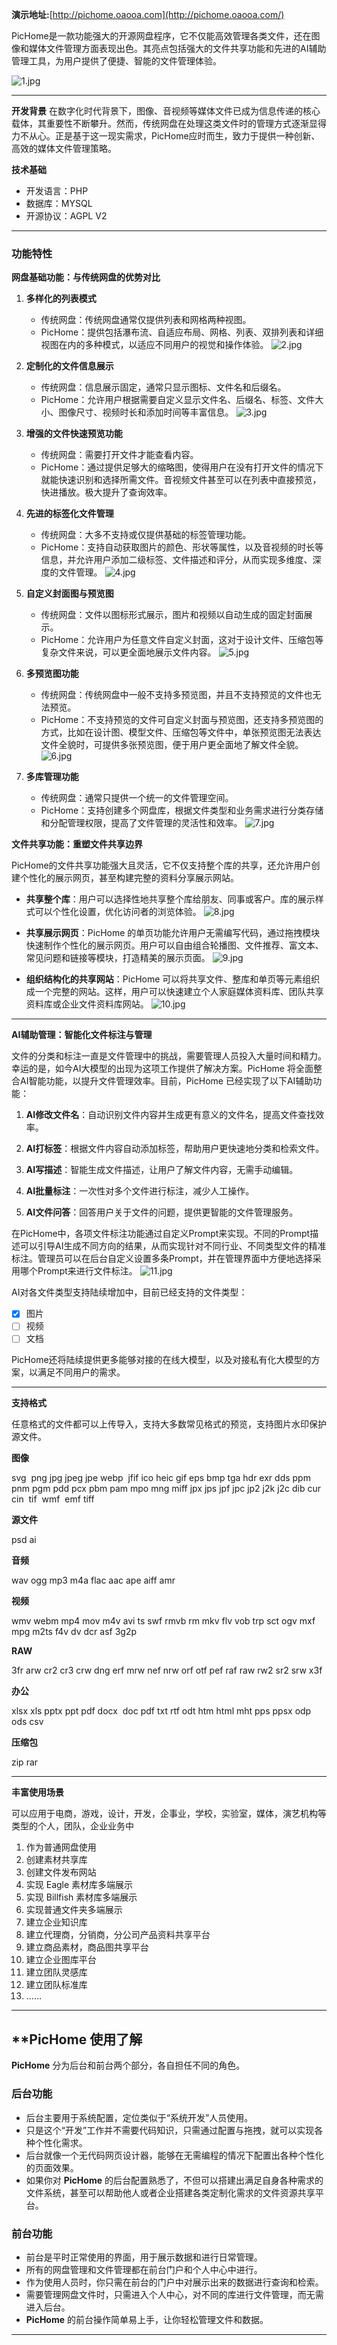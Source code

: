 ﻿
**演示地址:**[http://pichome.oaooa.com](http://pichome.oaooa.com/)

PicHome是一款功能强大的开源网盘程序，它不仅能高效管理各类文件，还在图像和媒体文件管理方面表现出色。其亮点包括强大的文件共享功能和先进的AI辅助管理工具，为用户提供了便捷、智能的文件管理体验。

![1.jpg](https://imgc.cc/2024/04/29/662f1116e65a8.jpg)

---

**开发背景**
在数字化时代背景下，图像、音视频等媒体文件已成为信息传递的核心载体，其重要性不断攀升。然而，传统网盘在处理这类文件时的管理方式逐渐显得力不从心。正是基于这一现实需求，PicHome应时而生，致力于提供一种创新、高效的媒体文件管理策略。

**技术基础**
- 开发语言：PHP
- 数据库：MYSQL
- 开源协议：AGPL V2

---
### 功能特性

**网盘基础功能：与传统网盘的优势对比**

1. **多样化的列表模式**
   - 传统网盘：传统网盘通常仅提供列表和网格两种视图。
   - PicHome：提供包括瀑布流、自适应布局、网格、列表、双排列表和详细视图在内的多种模式，以适应不同用户的视觉和操作体验。
![2.jpg](https://imgc.cc/2024/04/29/662f111360fa0.jpg)

2. **定制化的文件信息展示**
   - 传统网盘：信息展示固定，通常只显示图标、文件名和后缀名。
   - PicHome：允许用户根据需要自定义显示文件名、后缀名、标签、文件大小、图像尺寸、视频时长和添加时间等丰富信息。
![3.jpg](https://imgc.cc/2024/04/29/662f111320055.jpg)

3. **增强的文件快速预览功能**
   - 传统网盘：需要打开文件才能查看内容。
   - PicHome：通过提供足够大的缩略图，使得用户在没有打开文件的情况下就能快速识别和选择所需文件。音视频文件甚至可以在列表中直接预览，快进播放。极大提升了查询效率。


4. **先进的标签化文件管理**
   - 传统网盘：大多不支持或仅提供基础的标签管理功能。
   - PicHome：支持自动获取图片的颜色、形状等属性，以及音视频的时长等信息，并允许用户添加二级标签、文件描述和评分，从而实现多维度、深度的文件管理。
![4.jpg](https://imgc.cc/2024/04/29/662f111345222.jpg)

5. **自定义封面图与预览图**
   - 传统网盘：文件以图标形式展示，图片和视频以自动生成的固定封面展示。
   - PicHome：允许用户为任意文件自定义封面，这对于设计文件、压缩包等复杂文件来说，可以更全面地展示文件内容。
![5.jpg](https://imgc.cc/2024/04/29/662f11111cec3.jpg)

6. **多预览图功能**
   - 传统网盘：传统网盘中一般不支持多预览图，并且不支持预览的文件也无法预览。
   - PicHome：不支持预览的文件可自定义封面与预览图，还支持多预览图的方式，比如在设计图、模型文件、压缩包等文件中，单张预览图无法表达文件全貌时，可提供多张预览图，便于用户更全面地了解文件全貌。 
![6.jpg](https://imgc.cc/2024/04/29/662f1111d7f53.jpg)

7. **多库管理功能**
   - 传统网盘：通常只提供一个统一的文件管理空间。
   - PicHome：支持创建多个网盘库，根据文件类型和业务需求进行分类存储和分配管理权限，提高了文件管理的灵活性和效率。
![7.jpg](https://imgc.cc/2024/04/29/662f1113b7156.jpg)

**文件共享功能：重塑文件共享边界**

PicHome的文件共享功能强大且灵活，它不仅支持整个库的共享，还允许用户创建个性化的展示网页，甚至构建完整的资料分享展示网站。
- **共享整个库**：用户可以选择性地共享整个库给朋友、同事或客户。库的展示样式可以个性化设置，优化访问者的浏览体验。
![8.jpg](https://imgc.cc/2024/04/29/662f1114cdd6e.jpg)

- **共享展示网页**：PicHome 的单页功能允许用户无需编写代码，通过拖拽模块快速制作个性化的展示网页。用户可以自由组合轮播图、文件推荐、富文本、常见问题和链接等模块，打造精美的展示页面。
![9.jpg](https://imgc.cc/2024/04/29/662f1116bb5ef.jpg)

- **组织结构化的共享网站**：PicHome 可以将共享文件、整库和单页等元素组织成一个完整的网站。这样，用户可以快速建立个人家庭媒体资料库、团队共享资料库或企业文件资料库网站。
![10.jpg](https://imgc.cc/2024/04/29/662f11176c443.jpg)

---

**AI辅助管理：智能化文件标注与管理**

文件的分类和标注一直是文件管理中的挑战，需要管理人员投入大量时间和精力。幸运的是，如今AI大模型的出现为这项工作提供了解决方案。PicHome 将全面整合AI智能功能，以提升文件管理效率。目前，PicHome 已经实现了以下AI辅助功能：

1. **AI修改文件名**：自动识别文件内容并生成更有意义的文件名，提高文件查找效率。

2. **AI打标签**：根据文件内容自动添加标签，帮助用户更快速地分类和检索文件。

3. **AI写描述**：智能生成文件描述，让用户了解文件内容，无需手动编辑。

4. **AI批量标注**：一次性对多个文件进行标注，减少人工操作。

5. **AI文件问答**：回答用户关于文件的问题，提供更智能的文件管理服务。

 在PicHome中，各项文件标注功能通过自定义Prompt来实现。不同的Prompt描述可以引导AI生成不同方向的结果，从而实现针对不同行业、不同类型文件的精准标注。管理员可以在后台自定义设置多条Prompt，并在管理界面中方便地选择采用哪个Prompt来进行文件标注。
![11.jpg](https://imgc.cc/2024/04/29/662f11162e2dd.jpg)

AI对各文件类型支持陆续增加中，目前已经支持的文件类型：
- [x] 图片
- [ ] 视频
- [ ] 文档

 PicHome还将陆续提供更多能够对接的在线大模型，以及对接私有化大模型的方案，以满足不同用户的需求。

---

**支持格式**

 任意格式的文件都可以上传导入，支持大多数常见格式的预览，支持图片水印保护源文件。

**图像**

   svg  png jpg jpeg jpe webp  jfif ico heic gif eps bmp tga hdr exr dds ppm pnm pgm pdd pcx pbm pam mpo mng miff jpx jps jpf jpc jp2 j2k j2c dib cur cin  tif  wmf  emf tiff

**源文件**

   psd ai

**音频**

   wav ogg mp3 m4a flac aac ape aiff amr

**视频**

   wmv webm mp4 mov m4v avi ts swf rmvb rm mkv flv vob trp sct ogv mxf mpg m2ts f4v dv dcr asf 3g2p

**RAW**

   3fr arw cr2 cr3 crw dng erf mrw nef nrw orf otf pef raf raw rw2 sr2 srw x3f

**办公**

   xlsx xls pptx ppt pdf docx  doc pdf txt rtf odt htm html mht pps ppsx odp ods csv

**压缩包**

 zip rar

---

**丰富使用场景**

 可以应用于电商，游戏，设计，开发，企事业，学校，实验室，媒体，演艺机构等类型的个人，团队，企业业务中

1. 作为普通网盘使用
2. 创建素材共享库
3. 创建文件发布网站
4. 实现 Eagle 素材库多端展示
5. 实现 Billfish 素材库多端展示
6. 实现普通文件夹多端展示
7. 建立企业知识库
8. 建立代理商，分销商，分公司产品资料共享平台
9. 建立商品素材，商品图共享平台
10. 建立企业图库平台
11. 建立团队灵感库
12. 建立团队标准库
13. ......


---

## **PicHome 使用了解

**PicHome** 分为后台和前台两个部分，各自担任不同的角色。

### **后台功能**

- 后台主要用于系统配置，定位类似于“系统开发”人员使用。
- 只是这个“开发”工作并不需要代码知识，只需通过配置与拖拽，就可以实现各种个性化需求。
- 后台就像一个无代码网页设计器，能够在无需编程的情况下配置出各种个性化的页面效果。
- 如果你对 **PicHome** 的后台配置熟悉了，不但可以搭建出满足自身各种需求的文件系统，甚至可以帮助他人或者企业搭建各类定制化需求的文件资源共享平台。

### **前台功能**

- 前台是平时正常使用的界面，用于展示数据和进行日常管理。
- 所有的网盘管理和文件管理都在前台门户和个人中心中进行。
- 作为使用人员时，你只需在前台的门户中对展示出来的数据进行查询和检索。
- 需要管理网盘文件时，只需进入个人中心，对不同的库进行文件管理，而无需进入后台。
- **PicHome** 的前台操作简单易上手，让你轻松管理文件和数据。

---

